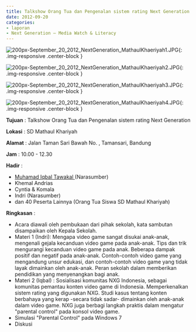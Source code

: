 ```yaml
---
title: Talkshow Orang Tua dan Pengenalan sistem rating Next Generation
date: 2012-09-20
categories:
- laporan
- Next Generation – Media Watch & Literacy
---
```



![200px-September_20_2012_NextGeneration_MathaulKhaeriyah1.JPG](/uploads/200px-September_20_2012_NextGeneration_MathaulKhaeriyah1.JPG){: .img-responsive .center-block }

![200px-September_20_2012_NextGeneration_MathaulKhaeriyah2.JPG](/uploads/200px-September_20_2012_NextGeneration_MathaulKhaeriyah2.JPG){: .img-responsive .center-block }

![200px-September_20_2012_NextGeneration_MathaulKhaeriyah3.JPG](/uploads/200px-September_20_2012_NextGeneration_MathaulKhaeriyah3.JPG){: .img-responsive .center-block }

![200px-September_20_2012_NextGeneration_MathaulKhaeriyah4.JPG](/uploads/200px-September_20_2012_NextGeneration_MathaulKhaeriyah4.JPG){: .img-responsive .center-block }


**Tujuan** : Talkshow Orang Tua dan Pengenalan sistem rating Next Generation

**Lokasi** : SD Mathaul Khariyah 

**Alamat** : Jalan Taman Sari Bawah No. , Tamansari, Bandung 

**Jam** : 10.00 - 12.30 

**Hadir** :
* [Muhamad Iqbal Tawakal ](http://wiki.ciptamedia.org/wiki/Muhamad_Iqbal_Tawakal) (Narasumber)
* Khemal Andrias
* Cyntia & Komala
* Indri (Narasumber)
* dan 40 Peserta Lainnya (Orang Tua Siswa SD Mathaul Khariyah)

**Ringkasan** :
* Acara diawali oleh pembukaan dari pihak sekolah, kata sambutan disampaikan oleh Kepala Sekolah.
* Materi 1 (Indri): Mengapa video game sangat disukai anak-anak, mengenali gejala kecanduan video game pada anak-anak. Tips dan trik mengurangi kecanduan video game pada anak. Beberapa dampak positif dan negatif pada anak-anak. Contoh-contoh video game yang mengandung unsur edukasi, dan contoh-contoh video game yang tidak layak dimainkan oleh anak-anak. Peran sekolah dalam memberikan pendidikan yang menyenangkan bagi anak. 
* Materi 2 (Iqbal) : Sosialisasi komunitas NXG Indonesia, sebagai komunitas pemantau konten video game di Indonesia. Memperkenalkan sistem rating yang digunakan NXG. Studi kasus tentang konten berbahaya yang kerap -secara tidak sadar- dimainkan oleh anak-anak dalam video game. NXG juga berbagi langkah praktis dalam mengatur "parental control" pada konsol video game.
* Simulasi "Parental Control" pada Windows 7
* Diskusi
